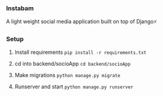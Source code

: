 ### Instabam

A light weight social media application built on top of Django⚡️


### Setup

1. Install requirements
```pip install -r requirements.txt```

2. cd into backend/socioApp
   ```cd backend/socioApp```

3. Make migrations
   ```python manage.py migrate```

4. Runserver and start
   ```python manage.py runserver```

   

